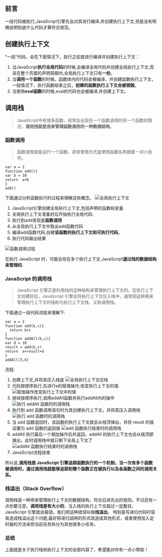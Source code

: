## 前言
一段代码被执行,JavaScript引擎先会对其进行编译,并创建执行上下文,但是没有明确说明到底什么代码才算符合规范。

## 创建执行上下文
“一段”代码，会在下面情况下，执行之前就进行编译并创建执行上下文：

1. 当JavaScript**执行全局代码**的时候,会编译全局代码并创建全局执行上下文,而且在整个页面的声明周期内,全局执行上下文只有**一份**。
2. 当**调用一个函数**的时候，函数体内的代码会被编译，并创建函数执行上下文，一般情况下，执行函数结束之后，**创建的函数执行上下文会被销毁**。
3. 当使用**eval函数**的时候,eval的代码也会被编译,并创建上下文。


## 调用栈
> JavaScript中有很多函数，经常会出现在一个函数调用的另一个函数的情况，**调用栈就是用来管理函数调用的一种数据结构**。


### 函数调用
>函数调用就是运行一个函数，具体使用方式是使用函数名称跟着一对小括号。
```
var a = 2
function add(){
var b = 10
return  a+b
}
add()
```
下面通过分析函数执行的过程来理解这些概念。
![全局执行上下文](https://static001.geekbang.org/resource/image/7f/da/7fa2ed18e702861890d767ea547533da.png)
1. JavaScript引擎创建全局执行上下文,包括声明的函数和变量.
2. 全局执行上下文准备好后开始执行全局代码.
3. 执行到add发现是**函数调用**
4. 从全局执行上下文中取出add函数代码
5. 编译add函数代码,创建**该函数的执行上下文和可执行代码**。
6. 执行代码输出结果

![函数调用过程](https://static001.geekbang.org/resource/image/53/ca/537efd9e96771dc50737117e615533ca.png)

在执行 JavaScript 时，可能会存在多个执行上下文,JavaScript**通过栈的数据结构来管理的**.

### JavaScript 的调用栈
>JavaScript 引擎正是利用栈的这种结构来管理执行上下文的。在执行上下文创建好后，JavaScript 引擎会将执行上下文压入栈中，通常把这种用来管理执行上下文的栈称为执行上下文栈，又称调用栈。

下面通过一段代码流程来理解下:

```
var a = 2
function add(b,c){
  return b+c
}
function addAll(b,c){
var d = 10
result = add(b,c)
return  a+result+d
}
addAll(3,6)
```

流程:
1. 创建上下文,并将其压入栈底
![全局执行上下文压栈](https://static001.geekbang.org/resource/image/a5/1d/a5d7ec1f8f296412acc045835b85431d.png)
2. 代码按顺序执行,先进行a的赋值操作,改变执行上下文的值.
![赋值操作改变执行上下文中的值](https://static001.geekbang.org/resource/image/1d/1d/1d50269dbc5b4c69f83662ecdd977b1d.png)
3. 继续按顺序执行,调用addAll函数并执行addAll内的操作
![执行 addAll 函数时的调用栈](https://static001.geekbang.org/resource/image/7d/52/7d6c4c45db4ef9b900678092e6c53652.png)
4. 执行到 add 函数调用语句时为其创建执行上下文，并将其压入调用栈
![执行 add 函数时的调用栈](https://static001.geekbang.org/resource/image/cc/37/ccfe41d906040031a7df1e4f1bce5837.png)
5. 当 add 函数返回时，该函数的执行上下文就会从栈顶弹出，并将 result 的值设置为 add 函数的返回值
![add 函数执行结束时的调用栈](https://static001.geekbang.org/resource/image/03/96/03ca801a5372f941bf17d6088fee0f96.png)
6. addAll 执行最后一个相加操作后并返回，addAll 的执行上下文也会从栈顶部弹出，此时调用栈中就只剩下全局上下文了
![addAll 函数执行结束时的调用栈](https://static001.geekbang.org/resource/image/d0/7b/d0ac1d6e77735338fa97cc9a3f6c717b.png)
7. JavaScript流程结束

所以说,**调用栈是 JavaScript 引擎追踪函数执行的一个机制，当一次有多个函数被调用时，通过调用栈就能够追踪到哪个函数正在被执行以及各函数之间的调用关系。**


### 栈溢出（Stack Overflow）
调用栈是一种用来管理执行上下文的数据结构，符合后进先出的规则。不过还有一点你要注意，**调用栈是有大小的**，当入栈的执行上下文超过一定数目，JavaScript 引擎就会报错，我们把这种错误叫做**栈溢出**。
特别是写递归代码时容易造成栈溢出这个问题,最好把递归调用的形式改造成其他形式，或者使用加入定时器的方法来把当前任务拆分为其他很多小任务。

### 总结
上面就是关于执行栈和执行上下文的全部内容了，希望能对你有一点小帮助！